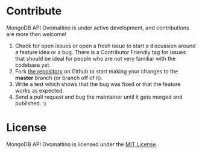 # Contribute

MongoDB API Ovomaltino is under active development, and contributions are 
more than welcome!

1.  Check for open issues or open a fresh issue to start a discussion
    around a feature idea or a bug. There is a Contributor Friendly tag
    for issues that should be ideal for people who are not very familiar
    with the codebase yet.
2.  Fork [the repository][] on Github to start making your changes to
    the **master** branch (or branch off of it).
3.  Write a test which shows that the bug was fixed or that the feature
    works as expected.
4.  Send a pull request and bug the maintainer until it gets merged and
    published. :)

# License

MongoDB API Ovomaltino is licensed under the [MIT License][].

  [the repository]: https://github.com/Ovomaltino/api-mongodb-ovomaltino
  [MIT License]: https://opensource.org/licenses/MIT